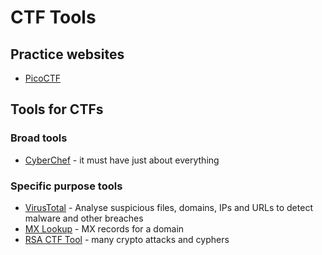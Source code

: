 # CTF Tools

## Practice websites

- [PicoCTF](https://picoctf.org/)

## Tools for CTFs

### Broad tools

- [CyberChef](https://gchq.github.io/CyberChef/) - it must have just about everything

### Specific purpose tools

- [VirusTotal](https://www.virustotal.com/gui/home/search) - Analyse suspicious files, domains, IPs and URLs to detect malware and other breaches
- [MX Lookup](https://mxtoolbox.com/) - MX records for a domain
- [RSA CTF Tool](https://github.com/RsaCtfTool/RsaCtfTool) - many crypto attacks and cyphers
